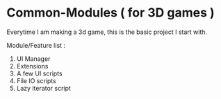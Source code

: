 # Common-Modules ( for 3D games )

Everytime I am making a 3d game, this is the basic project I start with.

Module/Feature list : 
1. UI Manager 
2. Extensions
3. A few UI scripts
4. File IO scripts
5. Lazy iterator script
